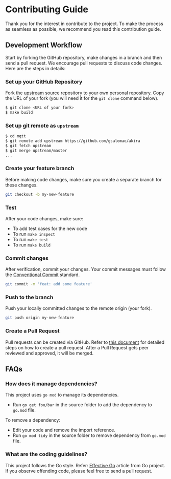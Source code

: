 # Contributing Guide

Thank you for the interest in contribute to the project. To make the process as seamless as possible, we recommend you
read this contribution guide.

## Development Workflow

Start by forking the GitHub repository, make changes in a branch and then send a pull request. We encourage pull
requests to discuss code changes. Here are the steps in details:

### Set up your GitHub Repository

Fork the [upstream](https://github.com/gsalomao/akira/fork) source repository to your own personal repository. Copy
the URL of your fork (you will need it for the `git clone` command below).

```sh
$ git clone <URL of your fork>
$ make build
```

### Set up git remote as ``upstream``

```sh
$ cd mqtt
$ git remote add upstream https://github.com/gsalomao/akira
$ git fetch upstream
$ git merge upstream/master
...
```

### Create your feature branch

Before making code changes, make sure you create a separate branch for these changes.

```sh
git checkout -b my-new-feature
```

### Test

After your code changes, make sure:

- To add test cases for the new code
- To run `make inspect`
- To run `make test`
- To run `make build`

### Commit changes

After verification, commit your changes. Your commit messages must follow the
[Conventional Commit](https://www.conventionalcommits.org/en/v1.0.0/) standard.

```sh
git commit -m 'feat: add some feature'
```

### Push to the branch

Push your locally committed changes to the remote origin (your fork).

```sh
git push origin my-new-feature
```

### Create a Pull Request

Pull requests can be created via GitHub. Refer to
[this document](https://help.github.com/articles/creating-a-pull-request/) for detailed steps on how to create a pull
request. After a Pull Request gets peer reviewed and approved, it will be merged.

## FAQs

### How does it manage dependencies?

This project uses `go mod` to manage its dependencies.
- Run `go get foo/bar` in the source folder to add the dependency to `go.mod`
file.

To remove a dependency:

- Edit your code and remove the import reference.
- Run `go mod tidy` in the source folder to remove dependency from `go.mod`
file.

### What are the coding guidelines?

This project follows the Go style. Refer: [Effective Go](https://github.com/golang/go/wiki/CodeReviewComments) article
from Go project. If you observe offending code, please feel free to send a pull request.
